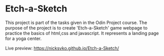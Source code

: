 # Etch-a-Sketch

This project is part of the tasks given in the Odin Project course. The purpose of the project is to create 'Etch-a-Sketch' game webpage to practice the basics of html,css and javascript. It represents a landing page for a yoga center.

Live preview: https://nicksvko.github.io/Etch-a-Sketch/
